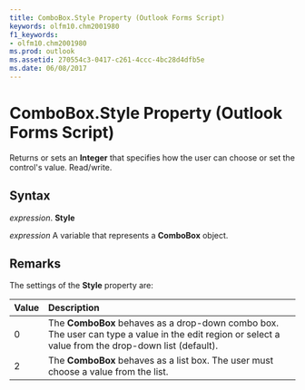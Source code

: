 ```yaml
---
title: ComboBox.Style Property (Outlook Forms Script)
keywords: olfm10.chm2001980
f1_keywords:
- olfm10.chm2001980
ms.prod: outlook
ms.assetid: 270554c3-0417-c261-4ccc-4bc28d4dfb5e
ms.date: 06/08/2017
---
```



# ComboBox.Style Property (Outlook Forms Script)

Returns or sets an  **Integer** that specifies how the user can choose or set the control's value. Read/write.


## Syntax

 _expression_. **Style**

 _expression_ A variable that represents a  **ComboBox** object.


## Remarks

The settings of the  **Style** property are:



|**Value**|**Description**|
|:-----|:-----|
|0|The  **ComboBox** behaves as a drop-down combo box. The user can type a value in the edit region or select a value from the drop-down list (default).|
|2|The  **ComboBox** behaves as a list box. The user must choose a value from the list.|

